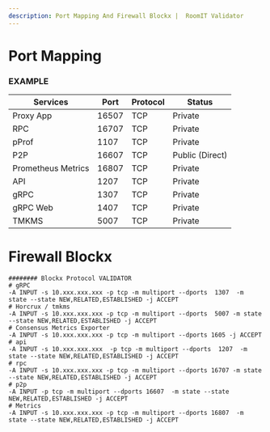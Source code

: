 ```yaml
---
description: Port Mapping And Firewall Blockx |  RoomIT Validator
---
```



# Port Mapping

### EXAMPLE
| Services           | Port  | Protocol | Status          |
| ------------------ | ----- | -------- | --------------- |
| Proxy App          | 16507 | TCP      | Private         |
| RPC                | 16707 | TCP      | Private         |
| pProf              | 1107  | TCP      | Private         |
| P2P                | 16607 | TCP      | Public (Direct) |
| Prometheus Metrics | 16807 | TCP      | Private         |
| API                | 1207  | TCP      | Private         |
| gRPC               | 1307  | TCP      | Private         |
| gRPC Web           | 1407 | TCP      | Private         |
| TMKMS              | 5007 | TCP      | Private         |


# Firewall Blockx

```
######## Blockx Protocol VALIDATOR
# gRPC
-A INPUT -s 10.xxx.xxx.xxx -p tcp -m multiport --dports  1307  -m state --state NEW,RELATED,ESTABLISHED -j ACCEPT
# Horcrux / tmkms
-A INPUT -s 10.xxx.xxx.xxx -p tcp -m multiport --dports  5007 -m state --state NEW,RELATED,ESTABLISHED -j ACCEPT
# Consensus Metrics Exporter
-A INPUT -s 10.xxx.xxx.xxx -p tcp -m multiport --dports 1605 -j ACCEPT
# api
-A INPUT -s 10.xxx.xxx.xxx  -p tcp -m multiport --dports  1207  -m state --state NEW,RELATED,ESTABLISHED -j ACCEPT
# rpc
-A INPUT -s 10.xxx.xxx.xxx -p tcp -m multiport --dports 16707 -m state --state NEW,RELATED,ESTABLISHED -j ACCEPT
# p2p
-A INPUT -p tcp -m multiport --dports 16607  -m state --state NEW,RELATED,ESTABLISHED -j ACCEPT
# Metrics
-A INPUT -s 10.xxx.xxx.xxx -p tcp -m multiport --dports 16807  -m state --state NEW,RELATED,ESTABLISHED -j ACCEPT

```

